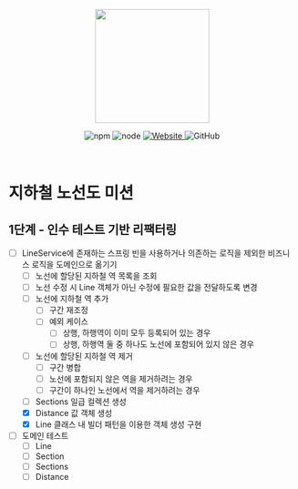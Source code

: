 <p align="center">
    <img width="200px;" src="https://raw.githubusercontent.com/woowacourse/atdd-subway-admin-frontend/master/images/main_logo.png"/>
</p>
<p align="center">
  <img alt="npm" src="https://img.shields.io/badge/npm-6.14.15-blue">
  <img alt="node" src="https://img.shields.io/badge/node-14.18.2-blue">
  <a href="https://edu.nextstep.camp/c/R89PYi5H" alt="nextstep atdd">
    <img alt="Website" src="https://img.shields.io/website?url=https%3A%2F%2Fedu.nextstep.camp%2Fc%2FR89PYi5H">
  </a>
  <img alt="GitHub" src="https://img.shields.io/github/license/next-step/atdd-subway-admin">
</p>

<br>

# 지하철 노선도 미션
## 1단계 - 인수 테스트 기반 리팩터링
- [ ] LineService에 존재하는 스프링 빈을 사용하거나 의존하는 로직을 제외한 비즈니스 로직을 도메인으로 옮기기
  - [ ] 노선에 할당된 지하철 역 목록을 조회
  - [ ] 노선 수정 시 Line 객체가 아닌 수정에 필요한 값을 전달하도록 변경
  - [ ] 노선에 지하철 역 추가
    - [ ] 구간 재조정
    - [ ] 예외 케이스
      - [ ] 상행, 하행역이 이미 모두 등록되어 있는 경우
      - [ ] 상행, 하행역 둘 중 하나도 노선에 포함되어 있지 않은 경우
  - [ ] 노선에 할당된 지하철 역 제거
    - [ ] 구간 병합
    - [ ] 노선에 포함되지 않은 역을 제거하려는 경우
    - [ ] 구간이 하나인 노선에서 역을 제거하려는 경우
  - [ ] Sections 일급 컬렉션 생성
  - [x] Distance 값 객체 생성
  - [x] Line 클래스 내 빌더 패턴을 이용한 객체 생성 구현
- [ ] 도메인 테스트
  - [ ] Line
  - [ ] Section
  - [ ] Sections
  - [ ] Distance
